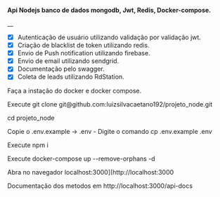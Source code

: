 __<p> Api Nodejs banco de dados mongodb, Jwt, Redis, Docker-compose.__</p>__

- [x] Autenticação de usuário utilizando validação por validação jwt.
- [x] Criação de blacklist de token utilizando redis.
- [x] Envio de Push notification utilizando firebase.
- [x] Envio de email utilizando sendgrid.
- [x] Documentação pelo swagger.
- [x] Coleta de leads utilizando RdStation.

Faça a instação do docker e docker compose.

<p>
   Execute git clone git@github.com:luizsilvacaetano192/projeto_node.git
</p>
<p>
    cd projeto_node 
</p>
<p> Copie o  .env.example -> .env - Digite o comando cp .env.example .env </p>
<p>
   Execute npm i
</p>
<p>
   Execute docker-compose up --remove-orphans -d
</p>

<p>
   Abra no navegador localhost:3000](http://localhost:3000
</p>

<p>
  Documentação dos metodos em http://localhost:3000/api-docs
</p>


